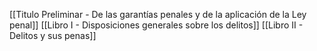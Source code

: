 [[Titulo Preliminar - De las garantías penales y de la aplicación de la Ley penal]]
[[Libro I - Disposiciones generales sobre los delitos]]
[[Libro II - Delitos y sus penas]]
